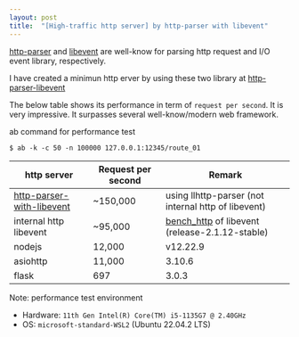 ```yaml
---
layout: post
title:  "[High-traffic http server] by http-parser with libevent"
---
```


[http-parser](https://github.com/nodejs/llhttp) and [libevent](https://github.com/libevent/libevent) are well-know for parsing http request and I/O event library, respectively.

I have created a minimun http erver by using these two library at [http-parser-libevent](https://github.com/avble/http-parser-with-libevent)

The below table shows its performance in term of `request per second`. It is very impressive.
It surpasses several well-know/modern web framework.

ab command for performance test
``` shell
$ ab -k -c 50 -n 100000 127.0.0.1:12345/route_01
```

| http server | Request per second | Remark |
|----|----|----|
| [http-parser-with-libevent](https://github.com/avble/http-parser-with-libevent)  |      ~150,000      |  using llhttp-parser (not internal http of libevent) |
| internal http libevent  |      ~95,000      |  [bench_http](https://github.com/libevent/libevent/blob/master/test/bench_http.c) of libevent (release-2.1.12-stable) |
| nodejs   |    12,000  | v12.22.9 |
| asiohttp | 11,000 | 3.10.6 |
| flask   | 697 | 3.0.3 |


Note: performance test environment
* Hardware: `11th Gen Intel(R) Core(TM) i5-1135G7 @ 2.40GHz` 
* OS: `microsoft-standard-WSL2` (Ubuntu 22.04.2 LTS)